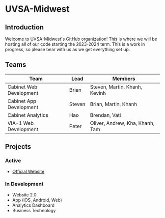 # UVSA-Midwest

## Introduction

Welcome to UVSA-Midwest's GitHub organization! This is where we will be hosting all of our code starting the 2023-2024 term. This is a work in progress, so please bear with us as we get everything set up.

## Teams

| Team | Lead | Members |
| ---- | --------- | ------------ |
| Cabinet Web Development | Brian | Steven, Martin, Khanh, Kevinh |
| Cabinet App Development | Steven | Brian, Martin, Khanh |
| Cabinet Analytics | Hao | Brendan, Vati |
| VIA-1 Web Development | Peter | Oliver, Andrew, Kha, Khanh, Tam |

## Projects

### Active

- [Official Website](https://www.uvsamidwest.org/)

### In Development

- Website 2.0
- App (iOS, Android, Web)
- Analytics Dashboard
- Business Technology
